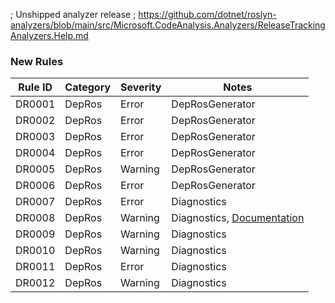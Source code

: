 ﻿; Unshipped analyzer release
; https://github.com/dotnet/roslyn-analyzers/blob/main/src/Microsoft.CodeAnalysis.Analyzers/ReleaseTrackingAnalyzers.Help.md

### New Rules

Rule ID | Category | Severity | Notes
--------|----------|----------|-------
DR0001  | DepRos   | Error    | DepRosGenerator
DR0002  | DepRos   | Error    | DepRosGenerator
DR0003  | DepRos   | Error    | DepRosGenerator
DR0004  | DepRos   | Error    | DepRosGenerator
DR0005  | DepRos   | Warning  | DepRosGenerator
DR0006  | DepRos   | Error    | DepRosGenerator
DR0007  | DepRos   | Error    | Diagnostics
DR0008  | DepRos   | Warning  | Diagnostics, [Documentation](https://learn.microsoft.com/en-us/dotnet/api/system.windows.dependencyproperty.registerattached#use-registerattached-for-value-inheriting-dependency-properties)
DR0009  | DepRos   | Warning  | Diagnostics
DR0010  | DepRos   | Warning  | Diagnostics
DR0011  | DepRos   | Error    | Diagnostics
DR0012  | DepRos   | Warning  | Diagnostics
